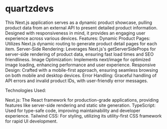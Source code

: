 # quartzdevs
This Next.js application serves as a dynamic product showcase, pulling product data from an external API to present detailed product information. Designed with responsiveness in mind, it provides an engaging user experience across various devices.
Features:
 Dynamic Product Pages: Utilizes Next.js dynamic routing to generate product detail pages for each item.
 Server-Side Rendering: Leverages Next.js's getServerSideProps for server-side rendering of product data, ensuring fast load times and SEO friendliness.
 Image Optimization: Implements next/image for optimized image loading, enhancing performance and user experience.
 Responsive Design: Crafted with a mobile-first approach, ensuring seamless browsing on both mobile and desktop devices.
 Error Handling: Graceful handling of API errors and invalid product IDs, with user-friendly error messages.

Technologies Used:

  Next.js: The React framework for production-grade applications, providing features like server-side rendering and static site generation.
  TypeScript: Used for type-safe code, improving maintainability and developer experience.
  Tailwind CSS: For styling, utilizing its utility-first CSS framework for rapid UI development.
